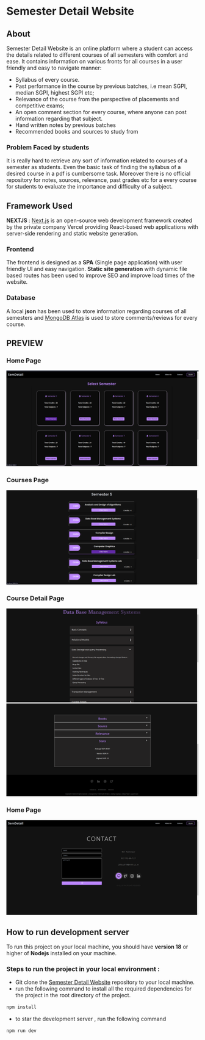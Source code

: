 # **Semester Detail Website**

## **About**

Semester Detail Website is an online platform where a student can access the details related to different courses of all semesters with comfort and ease. It contains information on various fronts for all courses in a user friendly and easy to navigate manner:

- Syllabus of every course.
- Past performance in the course by previous batches, i.e mean SGPI, median SGPI, highest SGPI etc;
- Relevance of the course from the perspective of placements and competitive exams;
- An open comment section for every course, where anyone can post information regarding that subject.
- Hand written notes by previous batches
- Recommended books and sources to study from

### **Problem Faced by students**

It is really hard to retrieve any sort of information related to courses of a semester as students. Even the basic task of finding the syllabus of a desired course in a pdf is cumbersome task. Moreover there is no official repository for notes, sources, relevance, past grades etc for a every course for students to evaluate the importance and difficulty of a subject.

## **Framework Used**

**NEXTJS** : [Next.js](https://nextjs.org/) is an open-source web development framework created by the private company Vercel providing React-based web applications with server-side rendering and static website generation.

### **Frontend**

The frontend is designed as a **SPA** (Single page application) with user friendly UI and easy navigation.
**Static site generation** with dynamic file based routes has been used to improve SEO and improve load times of the website.

### **Database**

A local **json** has been used to store information regarding courses of all semesters and [MongoDB Atlas](https://www.mongodb.com/atlas/database) is used to store comments/reviews for every course.

## **PREVIEW**

### **Home Page**

![Home Page](/public//website-ss/home.png)

### **Courses Page**

![Courses Page](/public//website-ss/courses.png)

### **Course Detail Page**

![CourseDetail Page](/public//website-ss/courseDetail.png)
![CourseDetail Page](/public//website-ss/courseDetail2.png)

### **Home Page**

![Contact Page](/public//website-ss/contact.png)

## **How to run development server**

To run this project on your local machine, you should have **version 18** or higher of **Nodejs** installed on your machine.

### **Steps to run the project in your local environment :**

- Git clone the [Semester Detail Website](https://github.com/p-chhabra/Semester-Detail-Website) repository to your local machine.
- run the following command to install all the required dependencies for the project in the root directory of the project.

```bash
npm install
```

- to star the development server , run the following command

```bash
npm run dev
```
